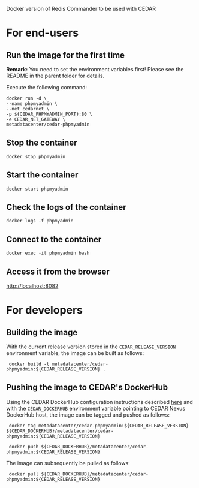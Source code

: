 Docker version of Redis Commander to be used with CEDAR

# For end-users

## Run the image for the first time

**Remark:** You need to set the environment variables first! Please see the README in the parent folder for details.

Execute the following command:

````
docker run -d \
--name phpmyadmin \
--net cedarnet \
-p ${CEDAR_PHPMYADMIN_PORT}:80 \
-e CEDAR_NET_GATEWAY \
metadatacenter/cedar-phpmyadmin
````

## Stop the container

    docker stop phpmyadmin

## Start the container

    docker start phpmyadmin

## Check the logs of the container

    docker logs -f phpmyadmin

## Connect to the container

    docker exec -it phpmyadmin bash

## Access it from the browser

[http://localhost:8082]()

# For developers

## Building the image

With the current release version stored in the `CEDAR_RELEASE_VERSION` environment variable, the image can be built as follows:

     docker build -t metadatacenter/cedar-phpmyadmin:${CEDAR_RELEASE_VERSION} .

## Pushing the image to CEDAR's DockerHub

Using the CEDAR DockerHub configuration instructions described [here](https://github.com/metadatacenter/cedar-conf/wiki/Configuring-Docker-to-use-the-CEDAR-Nexus-DockerHub) and with the `CEDAR_DOCKERHUB` environment variable pointing to CEDAR Nexus DockerHub host, the image can be tagged and pushed as follows:

     docker tag metadatacenter/cedar-phpmyadmin:${CEDAR_RELEASE_VERSION} ${CEDAR_DOCKERHUB}/metadatacenter/cedar-phpmyadmin:${CEDAR_RELEASE_VERSION}

     docker push ${CEDAR_DOCKERHUB}/metadatacenter/cedar-phpmyadmin:${CEDAR_RELEASE_VERSION}

The image can subsequently be pulled as follows:

     docker pull ${CEDAR_DOCKERHUB}/metadatacenter/cedar-phpmyadmin:${CEDAR_RELEASE_VERSION}